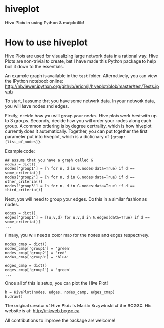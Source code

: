 # hiveplot
Hive Plots in using Python &amp; matplotlib!

# How to use hiveplot

Hive Plots are used for visualizing large network data in a rational way. Hive Plots are non-trivial to create, but I have made this Python package to help boil it down to the essentials. 

An example graph is available in the `test` folder. Alternatively, you can view the IPython notebook online: http://nbviewer.ipython.org/github/ericmjl/hiveplot/blob/master/test/Tests.ipynb

To start, I assume that you have some network data. In your network data, you will have nodes and edges.

Firstly, decide how you will group your nodes. Hive plots work best with up to 3 groups. Secondly, decide how you will order your nodes along each group. A common ordering is by degree centrality, which is how hiveplot currently does it automatically. Together, you can put together the first parameter put into hiveplot, which is a dictionary of `{group:[list_of_nodes]}`.

Example code:

    ## assume that you have a graph called G
    nodes = dict()
    nodes['group1'] = [n for n, d in G.nodes(data=True) if d == some_criteria()]
    nodes['group2'] = [n for n, d in G.nodes(data=True) if d == other_criteria()]
    nodes['group3'] = [n for n, d in G.nodes(data=True) if d == third_criteria()]
    
Next, you will need to group your edges. Do this in a similar fashion as nodes.

    edges = dict()
    edges['group1'] = [(u,v,d) for u,v,d in G.edges(data=True) if d == some_criteria()]
    ...
    

    
Finally, you will need a color map for the nodes and edges respectively.

    nodes_cmap = dict()
    nodes_cmap['group1'] = 'green'
    nodes_cmap['group2'] = 'red'
    nodes_cmap['group3'] = 'blue'

	edges_cmap = dict()
	edges_cmap['group1'] = 'green'
	...
	
    
Once all of this is setup, you can plot the Hive Plot!

    h = HivePlot(nodes, edges, nodes_camp, edges_cmap)
    h.draw()
    
The original creator of Hive Plots is Martin Krzywinski of the BCGSC. His website is at: http://mkweb.bcgsc.ca

All contributions to improve the package are welcome!
